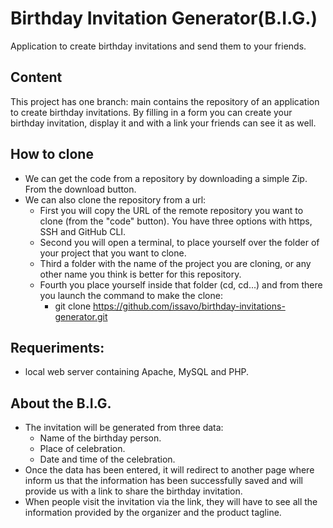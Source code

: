 # Birthday Invitation Generator(B.I.G.)

Application to create birthday invitations and send them to your friends. 

## Content

This project has one branch: main contains the repository of an application to create birthday invitations. By filling in a form you can create your birthday invitation, display it and with a link your friends can see it as well.

## How to clone
- We can get the code from a repository by downloading a simple Zip. From the download button.
- We can also clone the repository from a url:
    - First you will copy the URL of the remote repository you want to clone (from the "code" button). You have three options with https, SSH and GitHub CLI.
    - Second you will open a terminal, to place yourself over the folder of your project that you want to clone.
    - Third a folder with the name of the project you are cloning, or any other name you think is better for this repository.
    - Fourth you place yourself inside that folder (cd, cd...) and from there you launch the command to make the clone:
        - git clone https://github.com/issavo/birthday-invitations-generator.git

## Requeriments: 
- local web server containing Apache, MySQL and PHP.

## About the B.I.G.
- The invitation will be generated from three data:
  - Name of the birthday person.
  - Place of celebration.
  - Date and time of the celebration.
- Once the data has been entered, it will redirect to another page where inform us that the information has been successfully saved and will provide us with a link to share the birthday invitation.
- When people visit the invitation via the link, they will have to see all the information provided by the organizer and the product tagline.


